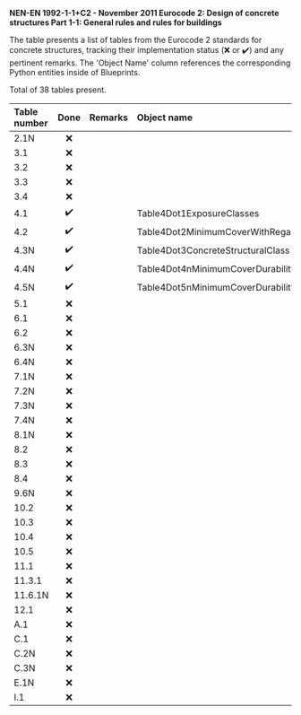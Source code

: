 **NEN-EN 1992-1-1+C2 - November 2011
Eurocode 2: Design of concrete structures
Part 1-1: General rules and rules for buildings**

The table presents a list of tables from the Eurocode 2 standards for concrete structures, tracking their implementation status (:x: or :heavy_check_mark:) and any pertinent remarks. The 'Object Name' column references the corresponding Python entities inside of Blueprints.

Total of 38 tables present.

| Table number |        Done        | Remarks | Object name                                         |
|:-------------|:------------------:|:--------|:----------------------------------------------------|
| 2.1N         |        :x:         |         |                                                     |
| 3.1          |        :x:         |         |                                                     |
| 3.2          |        :x:         |         |                                                     |
| 3.3          |        :x:         |         |                                                     |
| 3.4          |        :x:         |         |                                                     |
| 4.1          | :heavy_check_mark: |         | Table4Dot1ExposureClasses                           |
| 4.2          | :heavy_check_mark: |         | Table4Dot2MinimumCoverWithRegardToBond              |
| 4.3N         | :heavy_check_mark: |         | Table4Dot3ConcreteStructuralClass                   |
| 4.4N         | :heavy_check_mark: |         | Table4Dot4nMinimumCoverDurabilityReinforcementSteel |
| 4.5N         | :heavy_check_mark: |         | Table4Dot5nMinimumCoverDurabilityPrestressingSteel  |
| 5.1          |        :x:         |         |                                                     |
| 6.1          |        :x:         |         |                                                     |
| 6.2          |        :x:         |         |                                                     |
| 6.3N         |        :x:         |         |                                                     |
| 6.4N         |        :x:         |         |                                                     |
| 7.1N         |        :x:         |         |                                                     |
| 7.2N         |        :x:         |         |                                                     |
| 7.3N         |        :x:         |         |                                                     |
| 7.4N         |        :x:         |         |                                                     |
| 8.1N         |        :x:         |         |                                                     |
| 8.2          |        :x:         |         |                                                     |
| 8.3          |        :x:         |         |                                                     |
| 8.4          |        :x:         |         |                                                     |
| 9.6N         |        :x:         |         |                                                     |
| 10.2         |        :x:         |         |                                                     |
| 10.3         |        :x:         |         |                                                     |
| 10.4         |        :x:         |         |                                                     |
| 10.5         |        :x:         |         |                                                     |
| 11.1         |        :x:         |         |                                                     |
| 11.3.1       |        :x:         |         |                                                     |
| 11.6.1N      |        :x:         |         |                                                     |
| 12.1         |        :x:         |         |                                                     |
| A.1          |        :x:         |         |                                                     |
| C.1          |        :x:         |         |                                                     |
| C.2N         |        :x:         |         |                                                     |
| C.3N         |        :x:         |         |                                                     |
| E.1N         |        :x:         |         |                                                     |
| I.1          |        :x:         |         |                                                     |

